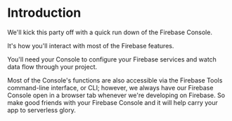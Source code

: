 # Introduction

We'll kick this party off with a quick run down of the Firebase Console.

It's how you'll interact with most of the Firebase features.

You'll need your Console to configure your Firebase services and watch data flow through your project.

Most of the Console's functions are also accessible via the Firebase Tools command-line interface, or CLI; however, we always have our Firebase Console open in a browser tab whenever we're developing on Firebase. So make good friends with your Firebase Console and it will help carry your app to serverless glory.

